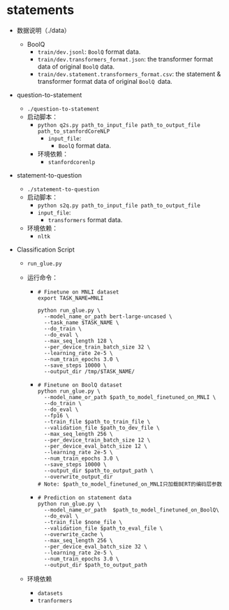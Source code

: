 # statements

- 数据说明（./data）

  - BoolQ
    - `train/dev.jsonl`: `BoolQ` format data.
    - `train/dev.transformers_format.json`: the transformer format data of original `BoolQ` data.
    - `train/dev.statement.transformers_format.csv`: the statement & transformer format data of original `BoolQ `data.

- question-to-statement

  - `./question-to-statement`
  - 启动脚本：
    - `python q2s.py path_to_input_file path_to_output_file path_to_stanfordCoreNLP`
      - `input_file`: 
        - `BoolQ` format data.
    - 环境依赖：
      - `stanfordcorenlp`

- statement-to-question

  - `./statement-to-question`
  - 启动脚本：
    - `python s2q.py path_to_input_file path_to_output_file`
    - `input_file`:
      - `transformers` format data.
  - 环境依赖：
    - `nltk`

- Classification Script

  - `run_glue.py`

  - 运行命令：

    - ```
      # Finetune on MNLI dataset
      export TASK_NAME=MNLI
      
      python run_glue.py \
        --model_name_or_path bert-large-uncased \
        --task_name $TASK_NAME \
        --do_train \
        --do_eval \
        --max_seq_length 128 \
        --per_device_train_batch_size 32 \
        --learning_rate 2e-5 \
        --num_train_epochs 3.0 \
        --save_steps 10000 \
        --output_dir /tmp/$TASK_NAME/
      ```

    - ```
      # Finetune on BoolQ dataset
      python run_glue.py \
        --model_name_or_path $path_to_model_finetuned_on_MNLI \
        --do_train \
        --do_eval \
        --fp16 \
        --train_file $path_to_train_file \
        --validation_file $path_to_dev_file \
        --max_seq_length 256 \
        --per_device_train_batch_size 12 \
        --per_device_eval_batch_size 12 \
        --learning_rate 2e-5 \
        --num_train_epochs 3.0 \
        --save_steps 10000 \
        --output_dir $path_to_output_path \
        --overwrite_output_dir
      # Note: $path_to_model_finetuned_on_MNLI只加载BERT的编码层参数
      ```

    - ```
      # Prediction on statement data
      python run_glue.py \
        --model_name_or_path  $path_to_model_finetuned_on_BoolQ\
        --do_eval \
        --train_file $none_file \
        --validation_file $path_to_eval_file \
        --overwrite_cache \
        --max_seq_length 256 \
        --per_device_eval_batch_size 32 \
        --learning_rate 2e-5 \
        --num_train_epochs 3.0 \
        --output_dir $path_to_output_path
      ```

  - 环境依赖

    - `datasets`
    - `tranformers`

